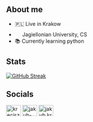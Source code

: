 ## About me
- 🇵🇱 Live in Krakow
- <img width="16" height="25" src="https://user-images.githubusercontent.com/93099511/147900026-69716fff-2473-4111-8560-4a5977f49665.png"> Jagiellonian University, CS
- 📚 Currently learning python



## Stats
[![GitHub Streak](https://github-readme-streak-stats.herokuapp.com?user=JKrecisz&hide_border=true&date_format=M%20j%5B%2C%20Y%5D&background=DD272700&currStreakNum=A8A8A8&sideNums=FF912C&currStreakLabel=FF912C&sideLabels=939393&dates=8B8B8B)](https://git.io/streak-stats)

## Socials
<a href="https://fb.com/krecisz.jakub" target="blank"><img align="center" src="https://raw.githubusercontent.com/rahuldkjain/github-profile-readme-generator/master/src/images/icons/Social/facebook.svg" alt="krecisz.jakub" height="30" width="40" /></a>
<a href="https://linkedin.com/in/jakub-kręcisz-35ab24225" target="blank"><img align="center" src="https://raw.githubusercontent.com/rahuldkjain/github-profile-readme-generator/master/src/images/icons/Social/linked-in-alt.svg" alt="jakub-kręcisz-35ab24225" height="30" width="40" /></a>
<a href="https://instagram.com/jakub.krecisz" target="blank"><img align="center" src="https://raw.githubusercontent.com/rahuldkjain/github-profile-readme-generator/master/src/images/icons/Social/instagram.svg" alt="jakub.krecisz" height="30" width="40" /></a>
